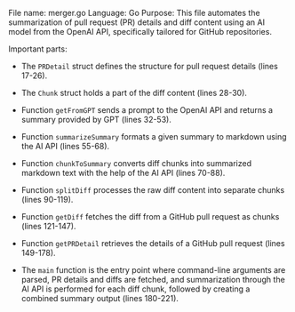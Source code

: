File name: merger.go
Language: Go
Purpose: This file automates the summarization of pull request (PR) details and diff content using an AI model from the OpenAI API, specifically tailored for GitHub repositories.

Important parts: 

- The `PRDetail` struct defines the structure for pull request details (lines 17-26).

- The `Chunk` struct holds a part of the diff content (lines 28-30).

- Function `getFromGPT` sends a prompt to the OpenAI API and returns a summary provided by GPT (lines 32-53).

- Function `summarizeSummary` formats a given summary to markdown using the AI API (lines 55-68).

- Function `chunkToSummary` converts diff chunks into summarized markdown text with the help of the AI API (lines 70-88).

- Function `splitDiff` processes the raw diff content into separate chunks (lines 90-119).

- Function `getDiff` fetches the diff from a GitHub pull request as chunks (lines 121-147).

- Function `getPRDetail` retrieves the details of a GitHub pull request (lines 149-178).

- The `main` function is the entry point where command-line arguments are parsed, PR details and diffs are fetched, and summarization through the AI API is performed for each diff chunk, followed by creating a combined summary output (lines 180-221).